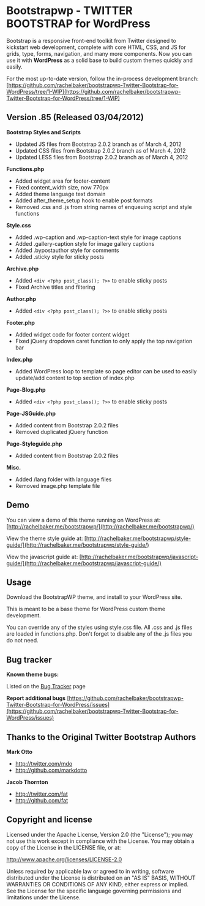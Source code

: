 Bootstrapwp - TWITTER BOOTSTRAP for WordPress
=================

Bootstrap is a responsive front-end toolkit from Twitter designed to kickstart web development, complete with core HTML, CSS, and JS for grids, type, forms, navigation, and many more components. Now you can use it with **WordPress** as a solid base to build custom themes quickly and easily.

For the most up-to-date version, follow the in-process development branch: [https://github.com/rachelbaker/bootstrapwp-Twitter-Bootstrap-for-WordPress/tree/1-WIP](https://github.com/rachelbaker/bootstrapwp-Twitter-Bootstrap-for-WordPress/tree/1-WIP)

Version .85 (Released 03/04/2012)
-------------

__Bootstrap Styles and Scripts__

*	Updated JS files from Bootstrap 2.0.2 branch as of March 4, 2012
*	Updated CSS files from Bootstrap 2.0.2 branch as of March 4, 2012
*	Updated LESS files from Bootstrap 2.0.2 branch as of March 4, 2012

__Functions.php__

*	Added widget area for footer-content
*	Fixed content_width size, now 770px
*	Added theme language text domain
*	Added after_theme_setup hook to enable post formats 
*	Removed .css and .js from string names of enqueuing script and style functions

__Style.css__

*	Added .wp-caption and .wp-caption-text style for image captions
*	Added .gallery-caption style for image gallery captions
*	Added .bypostauthor style for comments
*	Added .sticky style for sticky posts

__Archive.php__

*	Added `<div <?php post_class(); ?>>` to enable sticky posts
*  Fixed Archive titles and filtering

__Author.php__

*	Added `<div <?php post_class(); ?>>` to enable sticky posts

__Footer.php__

*	Added widget code for footer content widget
*	Fixed jQuery dropdown caret function to only apply the top navigation bar

__Index.php__

*	Added WordPress loop to template so page editor can be used to easily update/add content to top section of index.php

__Page-Blog.php__

*	Added `<div <?php post_class(); ?>>` to enable sticky posts

__Page-JSGuide.php__

*	Added content from Bootstrap 2.0.2 files
*	Removed duplicated jQuery function

__Page-Styleguide.php__

*	Added content from Bootstrap 2.0.2 files

__Misc.__

*	Added /lang folder with language files
*  Removed image.php template file



Demo
----
You can view a demo of this theme running on WordPress at:  [http://rachelbaker.me/bootstrapwp/](http://rachelbaker.me/bootstrapwp/)

View the theme style guide at: [http://rachelbaker.me/bootstrapwp/style-guide/](http://rachelbaker.me/bootstrapwp/style-guide/)

View the javascript guide at: [http://rachelbaker.me/bootstrapwp/javascript-guide/](http://rachelbaker.me/bootstrapwp/javascript-guide/)




Usage
-----

Download the BootstrapWP theme, and install to your WordPress site.

This is meant to be a base theme for WordPress custom theme development.  

You can override any of the styles using style.css file.  All .css and .js files are loaded in functions.php.  Don't forget to disable any of the .js files you do not need.  




Bug tracker
-----------
**Known theme bugs:**

Listed on the [Bug Tracker](http://rachelbaker.me/bootstrapwp/bug-tracker/) page

**Report additional bugs** [https://github.com/rachelbaker/bootstrapwp-Twitter-Bootstrap-for-WordPress/issues](https://github.com/rachelbaker/bootstrapwp-Twitter-Bootstrap-for-WordPress/issues)




Thanks to the Original Twitter Bootstrap Authors
-----------------------

**Mark Otto**

+ http://twitter.com/mdo
+ http://github.com/markdotto

**Jacob Thornton**

+ http://twitter.com/fat
+ http://github.com/fat


Copyright and license
---------------------


Licensed under the Apache License, Version 2.0 (the "License");
you may not use this work except in compliance with the License.
You may obtain a copy of the License in the LICENSE file, or at:

   http://www.apache.org/licenses/LICENSE-2.0

Unless required by applicable law or agreed to in writing, software
distributed under the License is distributed on an "AS IS" BASIS,
WITHOUT WARRANTIES OR CONDITIONS OF ANY KIND, either express or implied.
See the License for the specific language governing permissions and
limitations under the License.
